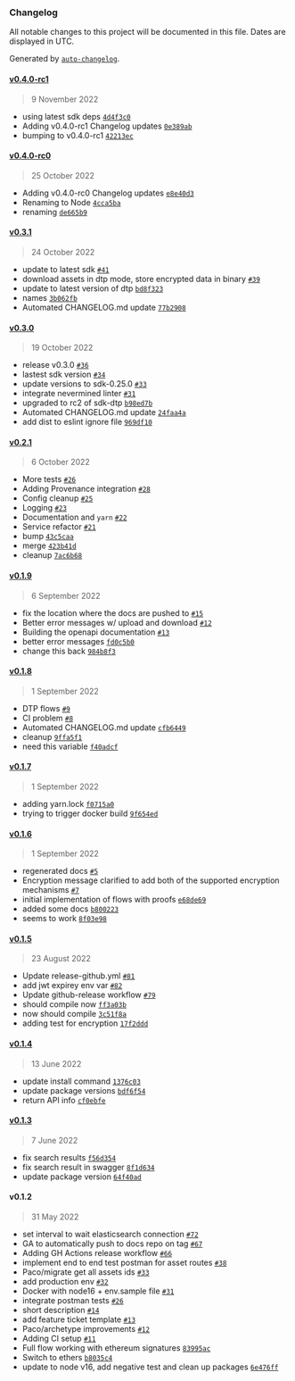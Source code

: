 ### Changelog

All notable changes to this project will be documented in this file. Dates are displayed in UTC.

Generated by [`auto-changelog`](https://github.com/CookPete/auto-changelog).

#### [v0.4.0-rc1](https://github.com/nevermined-io/node/compare/v0.4.0-rc0...v0.4.0-rc1)

> 9 November 2022

- using latest sdk deps [`4d4f3c0`](https://github.com/nevermined-io/node/commit/4d4f3c0c6e3df81b084e6138007fb6bce90c3a5a)
- Adding v0.4.0-rc1 Changelog updates [`0e389ab`](https://github.com/nevermined-io/node/commit/0e389ab59b0d0f2a7c19a391827de4c114062d22)
- bumping to v0.4.0-rc1 [`42213ec`](https://github.com/nevermined-io/node/commit/42213ec1c13b6c97420c903a9d51c14b26f5b315)

#### [v0.4.0-rc0](https://github.com/nevermined-io/node/compare/v0.3.1...v0.4.0-rc0)

> 25 October 2022

- Adding v0.4.0-rc0 Changelog updates [`e8e40d3`](https://github.com/nevermined-io/node/commit/e8e40d3898121ff4c24732b4595922f98c201d56)
- Renaming to Node [`4cca5ba`](https://github.com/nevermined-io/node/commit/4cca5bae60cb4b858f8cbf985ea6615b37f8131a)
- renaming [`de665b9`](https://github.com/nevermined-io/node/commit/de665b9fc4d2cedd4fdf161f4e6eea7e3627a879)

#### [v0.3.1](https://github.com/nevermined-io/node/compare/v0.3.0...v0.3.1)

> 24 October 2022

- update to latest sdk [`#41`](https://github.com/nevermined-io/node/pull/41)
- download assets in dtp mode, store encrypted data in binary [`#39`](https://github.com/nevermined-io/node/pull/39)
- update to latest version of dtp [`bd8f323`](https://github.com/nevermined-io/node/commit/bd8f323f56a0d64ee41c33681b6fa1841e18fb9d)
- names [`3b062fb`](https://github.com/nevermined-io/node/commit/3b062fbed86048e006b497779a2ac485784713a1)
- Automated CHANGELOG.md update [`77b2908`](https://github.com/nevermined-io/node/commit/77b29082856e115c4de5ae77b74e6c0821e26d9e)

#### [v0.3.0](https://github.com/nevermined-io/node/compare/v0.2.1...v0.3.0)

> 19 October 2022

- release v0.3.0 [`#36`](https://github.com/nevermined-io/node/pull/36)
- lastest sdk version [`#34`](https://github.com/nevermined-io/node/pull/34)
- update versions to sdk-0.25.0 [`#33`](https://github.com/nevermined-io/node/pull/33)
- integrate nevermined linter [`#31`](https://github.com/nevermined-io/node/pull/31)
- upgraded to rc2 of sdk-dtp [`b98ed7b`](https://github.com/nevermined-io/node/commit/b98ed7b8f7e78d0fe6d4f85aba28ca1800221657)
- Automated CHANGELOG.md update [`24faa4a`](https://github.com/nevermined-io/node/commit/24faa4abf8ce676968ee21cd25470e690dd94380)
- add dist to eslint ignore file [`969df10`](https://github.com/nevermined-io/node/commit/969df100bca020a9315b9138a4ce9b0d66cf8c2b)

#### [v0.2.1](https://github.com/nevermined-io/node/compare/v0.1.9...v0.2.1)

> 6 October 2022

- More tests [`#26`](https://github.com/nevermined-io/node/pull/26)
- Adding Provenance integration [`#28`](https://github.com/nevermined-io/node/pull/28)
- Config cleanup [`#25`](https://github.com/nevermined-io/node/pull/25)
- Logging [`#23`](https://github.com/nevermined-io/node/pull/23)
- Documentation and `yarn` [`#22`](https://github.com/nevermined-io/node/pull/22)
- Service refactor [`#21`](https://github.com/nevermined-io/node/pull/21)
- bump [`43c5caa`](https://github.com/nevermined-io/node/commit/43c5caab68dface0626ecc933996e71f65609f97)
- merge [`423b41d`](https://github.com/nevermined-io/node/commit/423b41d1bb01752990819c11256bdc753220aba0)
- cleanup [`7ac6b68`](https://github.com/nevermined-io/node/commit/7ac6b6853c0140de6571dc17499f5b8241492899)

#### [v0.1.9](https://github.com/nevermined-io/node/compare/v0.1.8...v0.1.9)

> 6 September 2022

- fix the location where the docs are pushed to [`#15`](https://github.com/nevermined-io/node/pull/15)
- Better error messages w/ upload and download [`#12`](https://github.com/nevermined-io/node/pull/12)
- Building the openapi documentation [`#13`](https://github.com/nevermined-io/node/pull/13)
- better error messages [`fd0c5b0`](https://github.com/nevermined-io/node/commit/fd0c5b0c9a835873e8f1d3454a923186a2d0c625)
- change this back [`984b8f3`](https://github.com/nevermined-io/node/commit/984b8f38c3a1c81ce70f0b1b85ad46f95267a479)

#### [v0.1.8](https://github.com/nevermined-io/node/compare/v0.1.7...v0.1.8)

> 1 September 2022

- DTP flows [`#9`](https://github.com/nevermined-io/node/pull/9)
- CI problem [`#8`](https://github.com/nevermined-io/node/pull/8)
- Automated CHANGELOG.md update [`cfb6449`](https://github.com/nevermined-io/node/commit/cfb644906c0d6fd572fe367577dd4250b8019b45)
- cleanup [`9ffa5f1`](https://github.com/nevermined-io/node/commit/9ffa5f1fa2b658faa8496eb07ba681dbd42d4bf0)
- need this variable [`f40adcf`](https://github.com/nevermined-io/node/commit/f40adcf1ef8db08a78ac33fde14a989323509a0d)

#### [v0.1.7](https://github.com/nevermined-io/node/compare/v0.1.6...v0.1.7)

> 1 September 2022

- adding yarn.lock [`f0715a0`](https://github.com/nevermined-io/node/commit/f0715a07d058c173a50cf1f1d075454fa8e28bd9)
- trying to trigger docker build [`9f654ed`](https://github.com/nevermined-io/node/commit/9f654edd68cf848670920114ab1e7f251bd96a80)

#### [v0.1.6](https://github.com/nevermined-io/node/compare/v0.1.5...v0.1.6)

> 1 September 2022

- regenerated docs [`#5`](https://github.com/nevermined-io/node/pull/5)
- Encryption message clarified to add both of the supported encryption mechanisms [`#7`](https://github.com/nevermined-io/node/pull/7)
- initial implementation of flows with proofs [`e68de69`](https://github.com/nevermined-io/node/commit/e68de69d36e6ac03b5dfe2433b2e160fdfed00b6)
- added some docs [`b800223`](https://github.com/nevermined-io/node/commit/b8002234b83423522ae5c34e91ff5d8fa92ac657)
- seems to work [`8f03e98`](https://github.com/nevermined-io/node/commit/8f03e980ac70f355525f66d664a1efe5cfb89f8e)

#### [v0.1.5](https://github.com/nevermined-io/node/compare/v0.1.4...v0.1.5)

> 23 August 2022

- Update release-github.yml [`#81`](https://github.com/nevermined-io/node/pull/81)
- add jwt expirey env var [`#82`](https://github.com/nevermined-io/node/pull/82)
- Update github-release workflow [`#79`](https://github.com/nevermined-io/node/pull/79)
- should compile now [`ff3a03b`](https://github.com/nevermined-io/node/commit/ff3a03b20efe6abea6fde99e4907bd70e7e3864f)
- now should compile [`3c51f8a`](https://github.com/nevermined-io/node/commit/3c51f8afde3f1f09f733833276d6352c9c6f7b85)
- adding test for encryption [`17f2ddd`](https://github.com/nevermined-io/node/commit/17f2ddd29bb5502122e260ffa27c43f836402f4a)

#### [v0.1.4](https://github.com/nevermined-io/node/compare/v0.1.3...v0.1.4)

> 13 June 2022

- update install command [`1376c03`](https://github.com/nevermined-io/node/commit/1376c03b54cd32dc438456d58f7ddc8dfecebaf1)
- update package versions [`bdf6f54`](https://github.com/nevermined-io/node/commit/bdf6f54704648bb8aa40a819a825c6dfd9a478a0)
- return API info [`cf0ebfe`](https://github.com/nevermined-io/node/commit/cf0ebfec29f18d75dd1186b3937f739962979d27)

#### [v0.1.3](https://github.com/nevermined-io/node/compare/v0.1.2...v0.1.3)

> 7 June 2022

- fix search results [`f56d354`](https://github.com/nevermined-io/node/commit/f56d3544b818b61f5bcc17d6251ecb56e390096a)
- fix search result in swagger [`8f1d634`](https://github.com/nevermined-io/node/commit/8f1d634e47f9c9bef904deee7f4e33944d8379c1)
- update package version [`64f40ad`](https://github.com/nevermined-io/node/commit/64f40ad959f6729edf460dbd276fe283df7b3cb9)

#### v0.1.2

> 31 May 2022

- set interval to wait elasticsearch connection [`#72`](https://github.com/nevermined-io/node/pull/72)
- GA to automatically push to docs repo on tag [`#67`](https://github.com/nevermined-io/node/pull/67)
- Adding GH Actions release workflow [`#66`](https://github.com/nevermined-io/node/pull/66)
- implement end to end test postman for asset routes [`#38`](https://github.com/nevermined-io/node/pull/38)
- Paco/migrate get all assets ids [`#33`](https://github.com/nevermined-io/node/pull/33)
- add production env [`#32`](https://github.com/nevermined-io/node/pull/32)
- Docker with node16 + env.sample file [`#31`](https://github.com/nevermined-io/node/pull/31)
- integrate postman tests [`#26`](https://github.com/nevermined-io/node/pull/26)
- short description [`#14`](https://github.com/nevermined-io/node/pull/14)
- add feature ticket template [`#13`](https://github.com/nevermined-io/node/pull/13)
- Paco/archetype improvements [`#12`](https://github.com/nevermined-io/node/pull/12)
- Adding CI setup [`#11`](https://github.com/nevermined-io/node/pull/11)
- Full flow working with ethereum signatures [`83995ac`](https://github.com/nevermined-io/node/commit/83995ace3ebaee9f134fe6673f0e5fa4aad26427)
- Switch to ethers [`b8035c4`](https://github.com/nevermined-io/node/commit/b8035c495a5634b8e006fc21738bf27d00b0b131)
- update to node v16, add negative test and clean up packages [`6e476ff`](https://github.com/nevermined-io/node/commit/6e476ff2ee4f9a1053c8273a83ec2e665ccffb72)
